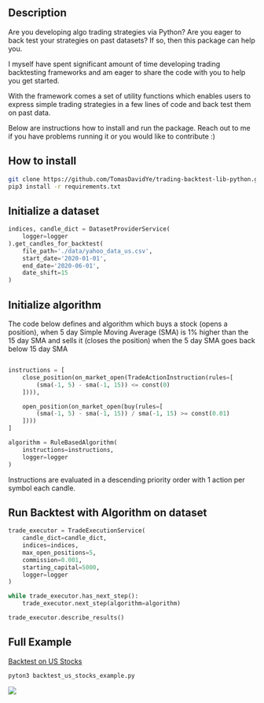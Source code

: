 ## Description
Are you developing algo trading strategies via Python? Are you eager to back test your strategies on past datasets?
If so, then this package can help you.

I myself have spent significant amount of time developing trading backtesting frameworks and am eager to share the code with you to help you get started.

With the framework comes a set of utility functions which enables users to express simple trading strategies in a few lines of code and back test them on past data. 

Below are instructions how to install and run the package. Reach out to me if you have problems running it or you would like to contribute :)

## How to install
```bash
git clone https://github.com/TomasDavidYe/trading-backtest-lib-python.git;
pip3 install -r requirements.txt
```
 

## Initialize a dataset
```python
indices, candle_dict = DatasetProviderService(
    logger=logger
).get_candles_for_backtest(
    file_path='./data/yahoo_data_us.csv',
    start_date='2020-01-01',
    end_date='2020-06-01',
    date_shift=15
)
```

## Initialize algorithm
The code below defines and algorithm which buys a stock (opens a position), when 5 day Simple Moving Average (SMA) is 1% higher than the 15 day SMA and sells it (closes the position) when the 5 day SMA goes back below 15 day SMA 


```python

instructions = [
    close_position(on_market_open(TradeActionInstruction(rules=[
        (sma(-1, 5) - sma(-1, 15)) <= const(0)
    ]))),

    open_position(on_market_open(buy(rules=[
        (sma(-1, 5) - sma(-1, 15)) / sma(-1, 15) >= const(0.01)
    ])))
]

algorithm = RuleBasedAlgorithm(
    instructions=instructions,
    logger=logger
)
```

Instructions are evaluated in a descending priority order with 1 action per symbol each candle.

## Run Backtest with Algorithm on dataset
```python
trade_executor = TradeExecutionService(
    candle_dict=candle_dict,
    indices=indices,
    max_open_positions=5,
    commission=0.001,
    starting_capital=5000,
    logger=logger
)

while trade_executor.has_next_step():
    trade_executor.next_step(algorithm=algorithm)

trade_executor.describe_results()
```

## Full Example
[Backtest on US Stocks](./backtest_us_stocks_example.py)
```bash
pyton3 backtest_us_stocks_example.py
```

![](https://i.imgur.com/YTQKRYB.png)